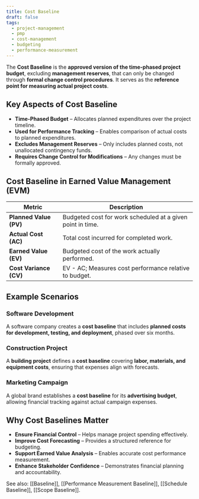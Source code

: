 ```yaml
---
title: Cost Baseline
draft: false
tags:
  - project-management
  - pmp
  - cost-management
  - budgeting
  - performance-measurement
---
```


The **Cost Baseline** is the **approved version of the time-phased project budget**, excluding **management reserves**, that can only be changed through **formal change control procedures**. It serves as the **reference point for measuring actual project costs**.

## Key Aspects of Cost Baseline
- **Time-Phased Budget** – Allocates planned expenditures over the project timeline.
- **Used for Performance Tracking** – Enables comparison of actual costs to planned expenditures.
- **Excludes Management Reserves** – Only includes planned costs, not unallocated contingency funds.
- **Requires Change Control for Modifications** – Any changes must be formally approved.

## Cost Baseline in Earned Value Management (EVM)
| **Metric**             | **Description** |
|------------------------|------------------------------------------------|
| **Planned Value (PV)** | Budgeted cost for work scheduled at a given point in time. |
| **Actual Cost (AC)**   | Total cost incurred for completed work. |
| **Earned Value (EV)**  | Budgeted cost of the work actually performed. |
| **Cost Variance (CV)** | EV - AC; Measures cost performance relative to budget. |

## Example Scenarios

### **Software Development**
A software company creates a **cost baseline** that includes **planned costs for development, testing, and deployment**, phased over six months.

### **Construction Project**
A **building project** defines a **cost baseline** covering **labor, materials, and equipment costs**, ensuring that expenses align with forecasts.

### **Marketing Campaign**
A global brand establishes a **cost baseline** for its **advertising budget**, allowing financial tracking against actual campaign expenses.

## Why Cost Baselines Matter
- **Ensure Financial Control** – Helps manage project spending effectively.
- **Improve Cost Forecasting** – Provides a structured reference for budgeting.
- **Support Earned Value Analysis** – Enables accurate cost performance measurement.
- **Enhance Stakeholder Confidence** – Demonstrates financial planning and accountability.

See also: [[Baseline]], [[Performance Measurement Baseline]], [[Schedule Baseline]], [[Scope Baseline]].
